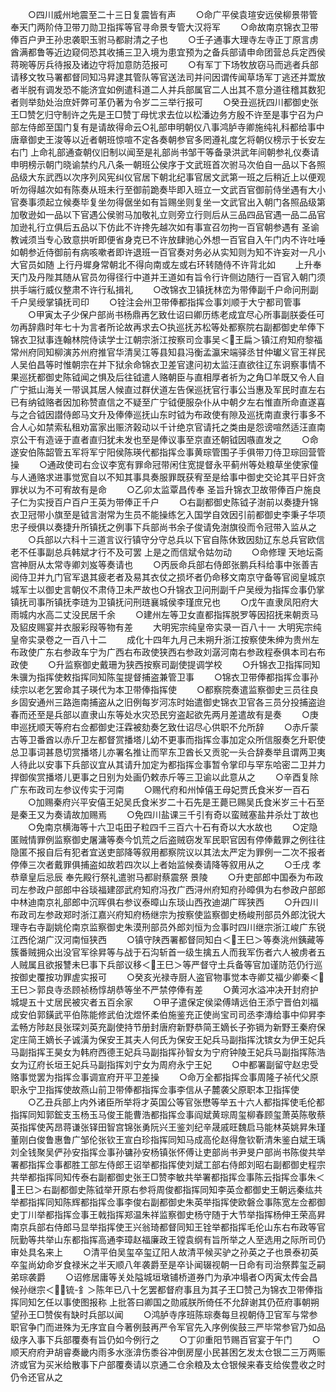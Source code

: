 <!-- { "loadSidebar": true } -->
　　○四川威州地震至二十三日复震皆有声
　　○命广平侯袁瑄安远侯柳景带管奉天门两阶侍卫带刀勋卫指挥等官寻命景专管大汉将军
　　○命故南京锦衣卫带俸百户尹王孙忠袭职玉驸马都尉清之子也
　　○壬子通事大理寺左寺正丁原言虏酋满都鲁等近边窥伺恐其收捕三卫入境为患宜预为之备兵部请申命团营总兵定西侯蒋琬等厉兵待报及诸边守将加意防范报可
　　○有军丁下场牧放窃马而逃者兵部请移文牧马署都督同知冯昇逮其管队等官送法司并问因谓传闻草场军丁逃还并鬻放者半脱有调发恐不能济宜如例遣科道二人并兵部属官二人出其不意分道往稽其数犯者则举劾处治庶奸弊可革仍著为令岁二三举行报可
　　○癸丑巡抚四川都御史张王□赞乞归守制许之先是王□赞丁母忧求去位以松潘边务方殷不许至是事宁召为户部左侍郎至国门复有是请故得命云○礼部申明朝仪八事鸿胪寺卿施纯礼科都给事中唐章御史王浚等以近者朝班惊喧不定各奏朝参官多罔遵礼度乞将朝仪榜示于长安左右门  上命礼部通查朝仪旧制以闻至是礼部尚书邹干等备录洪武年间朝参礼仪奏请申明榜示朝门晓谕禁约凡八条一朝班公侯序于文武班首次驸马次伯自一品以下各照品级大东武西以次序列风宪纠仪官居下朝北纪事官居文武第一班之后稍近上以便观听勿得越次如有陈奏从班未行至御前跪奏毕即入班立一文武百官御前侍坐遇有大小官奏事须起立候奏毕复坐勿得倨坐如有旨赐坐则复坐一文武官出入朝门各照品级第加敬逊如一品以下官遇公侯驸马加敬礼立则旁立行则后从三品四品官遇一品二品官加逊礼行立俱后五品以下仿此不许搀先越次如有事宣召勿拘一百官朝参遇有  圣谕教诫须当专心致意拱听即便省身克已不许放肆驰心外想一百官自入午门内不许吐唾如朝参近侍御前有病咳嗽者即许退班一百官奏对务必从实知则为知不许妄对一凡小大官员如随  上行丹墀身常朝北不得向南或左或右环转随侍不许背北如
　　上升奉天门及丹陛其随从官员勿得径行中道并王道如有旨令行许侧边随行一百官入朝门须拱手端行威仪整肃不许行私揖礼
　　○改锦衣卫镇抚林峦为带俸副千户命问刑副千户吴绶掌镇抚司印
　　○铨注会州卫带俸都指挥佥事刘顺于大宁都司管事
　　○甲寅太子少保户部尚书杨鼎再乞致仕诏曰卿历练老成宜尽心所事副朕委任可勿再辞鼎时年七十为言者所论故再求去○执巡抚苏松等处都察院右副都御史牟俸下锦衣卫狱事连翰林院侍读学士江朝宗浙江按察司佥事吴＜王扁＞镇江府知府黎福常州府同知柳演苏州府推官华清吴江等县知县冯衡孟瀛宋端驿丞甘仲瓛义官王祥民人吴伯昌等时惟朝宗在并下狱余命锦衣卫差官逮问初太监汪直欲往辽东诇察事情不果巡抚都御史陈钺闻之惧及后往钺遣人赂朝臣与直相厚者祈为之角□羊既又令人自广宁抵山海关一带讽其居人候直过群伏道左告保巡抚官行事公当惠及军民时直左右已有纳钺赂者因加称赞直信之不疑至广宁钺便服杂仆从中朝夕左右惟直所命直遂喜与之合钺因譛侍郎马文升及俸俸巡抚山东时钺为布政使有隙及巡抚南直隶行事多不合人心如禁索私租劝富家出赈济榖动以千计绝京官请托之类由是怨谤喧然适汪直南京公干有造诬于直者直归犹未发也至是俸议事至京直还朝钺因嗾直发之
　　○命遂安伯陈韶管五军将军宁阳侯陈瑛代都指挥佥事黄琮管围子手俱带刀侍卫琮回营管操
　　○通政使司右佥议李宽有罪命冠带闲住宽提督永平蓟州等处粮草坐使家僮与人通赂求进事觉宽自以不知其事具奏服罪既获宥至是给事中御史交论其平日奸贪罪状以为不可宥故有是命
　　○乙卯太监覃昌传奉  圣旨升锦衣卫故带俸百户施良子仁为实授百户百户王英为带俸正千户
　　○右副都御史陈钺子澍前以奏捷升锦衣卫冠带小旗至是钺言澍常为生员不能操练乞入国学自效因引前都御史李秉子华项忠子绶俱以奏捷升所镇抚之例事下兵部尚书余子俊请免澍旗役而令冠带入监从之
　　○兵部以六科十三道言议行镇守分守总兵以下官自陈休致因劾辽东总兵官欧信老不任事副总兵韩斌才行不及可罢  上是之而信斌令姑勿动
　　○命修理  天地坛斋宫神厨从太常寺卿刘岌等奏请也
　　○丙辰命兵部右侍郎张鹏兵科给事中张善吉阅侍卫并九门官军退其疲老者及易其衣仗之损坏者仍命移文南京守备等官阅皇城京城军士以御史言朝仪不肃侍卫未严故也○升锦衣卫问刑副千户吴绶为指挥佥事仍掌镇抚司事所镇抚李琏为卫镇抚问刑琏襄城侯李瑾庶兄也
　　○戊午直隶凤阳府大雨城内水高二丈没民居千余
　　○建州左等卫女直都指挥脱罗等因招抚来朝贡马及貂皮赐宴并衣服彩叚等物有差
　　大明宪宗纯皇帝实录一百八十一
大明宪宗纯皇帝实录卷之一百八十二
　　成化十四年九月己未朔升浙江按察使朱绅为贵州左布政使广东右参政车宁为广西右布政使狭西右参政刘潺河南右参政程泰俱本司右布政使
　　○升监察御史戴珊为狭西按察司副使提调学校
　　○升锦衣卫指挥同知朱骥为指挥使敕指挥同知陈玺提督捕盗兼管卫事
　　○锦衣卫带俸都指挥佥事孙续宗以老乞罢命其子瑛代为本卫带俸指挥使
　　○都察院奏遣监察御史三员往良乡固安通州三路迤南捕盗从之旧例每岁河冻时始遣御史锦衣卫官各三员分投捕盗迨春而还至是兵部以直隶山东等处水灾恐民穷盗起欲先两月差遣故有是奏
　　○庚申巡抚顺天等府右佥都御史汪霖被劾奏乞致仕诏尽心供职不允所辞
　　○赤斤蒙古等卫番酋以赤斤卫左都督赏播塔儿幼不更事而指挥佥事加定众所信服奏乞升职使总卫事词甚恳切赏播塔儿亦署名推让而罕东卫酋长又贡驼一头合辞奏举且谓两卫夷人待此以安事下兵部议宜从其请升加定为都指挥佥事暂令掌印与罕东哈密二卫并力捍御俟赏播塔儿更事之日别为处画仍敕赤斤等三卫谕以此意从之
　　○辛酉复除广东布政司左参议传实于河南
　　○赐代府和州悼僖王母妃贾氏食米岁一百石
　　○加赐秦府兴平安僖王妃吴氏食米岁二十石先是王薨已赐吴氏食米岁三十石至是秦王又为奏请故加赐焉
　　○免四川盐课三千引有奇以蛮贼塞盐井杀灶丁故也
　　○免南京横海等十六卫屯田子粒四千三百六十石有奇以大水故也
　　○定隐匿贼情罪例监察御史屠滽等奏今饥荒之后盗贼窃发军民职官因有停俸戴罪之例往往隐匿不报自后有犯者宜送吏部降等叙用都察院议以其法太严定为罪例一二次不报者停俸三次者戴罪俱捕盗如故若四次以上者始监候奏请降等叙用从之
　　○壬戌  孝恭章皇后忌辰  奉先殿行祭礼遣驸马都尉蔡震祭  景陵
　　○升吏部郎中国泰为布政司左参政户部郎中谷琰福建邵武府知府冯孜广西浔州府知府孙暲俱为右参政户部郎中林迪南京礼部郎中沉晖俱右参议泰暲山东琰山西孜迪湖广晖狭西
　　○升四川布政司左参政郑时浙江嘉兴府知府杨继宗为按察使监察御史杨峻刑部员外郎沈锐大理寺右寺副姚伦南京监察御史朱漠刑部员外郎刘恒为佥事时四川继宗浙江峻广东锐江西伦湖广汉河南恒狭西
　　○镇守陕西署都督同知白＜王巳＞等奏洮州銕藏等簇番贼拥众出没官军徐昇等与战于石沟斩首一级生擒五人而我军伤者六人被虏者五人贼属且欲报讐未巳事下兵部议移＜王巳＞等严督守土兵备等官加谨防范仍行巡按御史覆按功罪虗实报可
　　○癸亥光禄寺厨人盗官物事觉本寺卿艾福少卿秦＜王巳＞郭良寺丞顾祯杨惇胡恭等坐不严禁停俸有差
　　○黄河水溢冲决开封府护城堤五十丈居民被灾者五百余家
　　○甲子遣保定侯梁傅靖远伯王添宁晋伯刘福成安伯郭鐄武平伯陈能修武伯沈煜怀柔伯施鉴充正使尚宝司司丞李漙给事中仰昇李孟畅方陟赵艮张琛刘英充副使持节册封唐府新野恭简王嫡长子弥镉为新野王秦府保定庄简王嫡长子诚潢为保安王其夫人何氏为保安王妃兵马副指挥沈镔女为伊王妃兵马副指挥王昊女为韩府西德王妃兵马副指挥孙智女为宁府钟陵王妃兵马副指挥陈浩女为辽府长垣王妃兵马副指挥刘宁女为周府永宁王妃
　　○中都署副留守赵忠受赂事觉罢为指挥佥事调宣府开平卫差操
　　○命万全都指挥佥事周隆子祯代父原职永宁卫指挥使故燕山前卫带俸都指挥佥事李信从子麓袭父原职本卫指挥使
　　○乙丑兵部上内外诸臣所举将才英国公等官张懋等举五十六人都指挥使毛伦都指挥同知郭鋐支玉杨玉马俊王能曹浩都指挥佥事阎斌黄琮周玺柳春顾玺萧英陈敬蔡英指挥使芮昂蒋谦张铎田智宫锦张勇阮兴王鉴刘纪辛晟戚旺魏启马能林英姚昇朱瑾董刚白俊鲁惠鲁广邹伦张钦王宣白珍指挥同知马成高伦赵得詹钦靳清朱鉴白斌王瑀刘全钱聚吴俨孙安指挥佥事孙镛孙安杨镇张怀傅让吏部尚书尹旻户部尚书陈俊共举署都指挥佥事都胜工部左侍郎王诏举都指挥使刘斌工部右侍郎刘昭右副都御史程宗共举都指挥同知传泰右副都御史张王□赞李敏共举署都指挥佥事陈云指挥佥事朱＜王巳＞右副都御史陈钺举开原右参将周俊都指挥同知李英佥都御史王朝远秦纮共举都指挥同知陈辉都指挥佥事李俊右副都御史朱英举指挥使欧磐佥事陈宽左佥都御史丁川举都指挥佥事王戟指挥郑温朱祥监察御史杨守随于大节举指挥杨伸王荣高昇南京兵部右侍郎马显举指挥使王兴翁琦都督同知王铨举都指挥毛伦山东右布政等官阮勤等共举山东都指挥高通李璋赵福廉政王镗袁纲有旨所举之人至选用之际所司仍审处具名来上
　　○清平伯吴玺卒玺辽阳人故清平候买驴之孙英之子也景泰初英卒玺尚幼命岁食禄米之半天顺八年袭爵至是卒讣闻辍视朝一日命有司治祭葬玺乏嗣弟琮袭爵
　　○诏修居庸等关处隘城垣墩铺桥道券门为承冲塌者○丙寅太传会昌候孙继宗＜锍-釒＞陈年已八十乞罢都督府事且为其子王□赞己为锦衣卫带俸指挥同知乞任以事使图报称  上批答曰卿国之勋戚朕所倚任不允辞谢其仍莅府事朝朔望孙王□赞俟有缺时兵部以闻
　　○鸿胪寺序班陈琮奏每旦视朝侍卫官军与常参职官争门而进殊为无序宜自今著例鼓再严令军官先入序例俟鼓三严毕常参官乃如品级序入事下兵部覆奏有旨仍如今例行之
　　○丁卯重阳节赐百官宴于午门
　　○顺天府府尹胡睿奏畿内雨多水涨渰伤黍谷冲倒房屋小民甚困乞发太仓银二三万两赈济或官为买米给散事下户部覆奏请以京通二仓余粮及太仓银候来春支给俟豊收之时仍令还官从之
